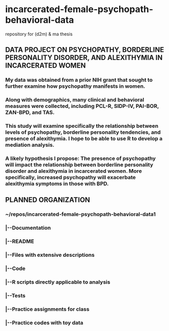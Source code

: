 # incarcerated-female-psychopath-behavioral-data
repository for (d2m) &amp; ma thesis

## DATA PROJECT ON PSYCHOPATHY, BORDERLINE PERSONALITY DISORDER, AND ALEXITHYMIA IN INCARCERATED WOMEN

### My data was obtained from a prior NIH grant that sought to further examine how psychopathy manifests in women.

### Along with demographics, many clinical and behavioral measures were collected, including PCL-R, SIDP-IV, PAI-BOR, ZAN-BPD, and TAS.

### This study will examine specifically the relationship between levels of psychopathy, borderline personality tendencies, and presence of alexithymia. I hope to be able to use R to develop a mediation analysis.

### A likely hypothesis I propose: The presence of psychopathy will impact the relationship between borderline personality disorder and alexithymia in incarcerated women. More specifically, increased psychopathy will exacerbate alexithymia symptoms in those with BPD.

## PLANNED ORGANIZATION
### ~/repos/incarcerated-female-psychopath-behavioral-data1
###     |--Documentation
###         |--README
###         |--Files with extensive descriptions
###     |--Code
###         |--R scripts directly applicable to analysis
###     |--Tests
###         |--Practice assignments for class
###         |--Practice codes with toy data
